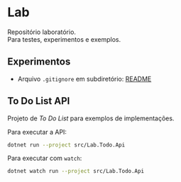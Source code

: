 # Lab

Repositório laboratório.<br>
Para testes, experimentos e exemplos.

## Experimentos
- Arquivo `.gitignore` em subdiretório: [README](gitignore/README.md)

## To Do List API

Projeto de _To Do List_ para exemplos de implementações.<br>

Para executar a API:
```bash
dotnet run --project src/Lab.Todo.Api
```

Para executar com `watch`:
```bash
dotnet watch run --project src/Lab.Todo.Api
```
